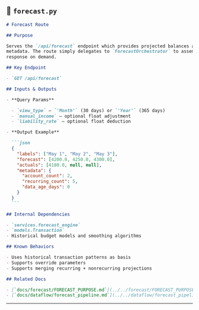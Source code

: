 ## 📘 `forecast.py`

````markdown
# Forecast Route

## Purpose

Serves the `/api/forecast` endpoint which provides projected balances and
metadata. The route simply delegates to `ForecastOrchestrator` to assemble the
response on demand.

## Key Endpoint

- `GET /api/forecast`

## Inputs & Outputs

- **Query Params**

  - `view_type` – `'Month'` (30 days) or `'Year'` (365 days)
  - `manual_income` – optional float adjustment
  - `liability_rate` – optional float deduction

- **Output Example**

  ```json
  {
    "labels": ["May 1", "May 2", "May 3"],
    "forecast": [4200.0, 4250.0, 4300.0],
    "actuals": [4180.0, null, null],
    "metadata": {
      "account_count": 2,
      "recurring_count": 5,
      "data_age_days": 0
    }
  }
  ```

## Internal Dependencies

- `services.forecast_engine`
- `models.Transaction`
- Historical budget models and smoothing algorithms

## Known Behaviors

- Uses historical transaction patterns as basis
- Supports override parameters
- Supports merging recurring + nonrecurring projections

## Related Docs

- [`docs/forecast/FORECAST_PURPOSE.md`](../../forecast/FORECAST_PURPOSE.md)
- [`docs/dataflow/forecast_pipeline.md`](../../dataflow/forecast_pipeline.md)
````

---
